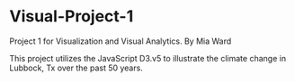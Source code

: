 # Visual-Project-1
Project 1 for Visualization and Visual Analytics.
By Mia Ward

This project utilizes the JavaScript D3.v5 to illustrate the climate change in Lubbock, Tx over the past 50 years.
